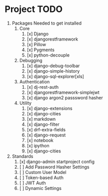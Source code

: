 # Project TODO

1. Packages Needed to get installed
   1. Core
      1. [x] Django
      2. [x] djangorestframework
      3. [x] Pillow
      4. [x] Pygments
      5. [x] python-decouple
   2. Debugging
      1. [x] django-debug-toolbar
      2. [x] django-simple-history
      3. [x] django-sql-explorer[xls]
   3. Authentication
      1. [x] dj-rest-auth
      2. [x] djangorestframework-simplejwt
      3. [x] django argon2 passsword hasher
   4. Utility
      1. [x] django-extensions
      2. [x] django-cities
      3. [x] markdown
      4. [x] django-filter
      5. [x] drf-extra-fields
      6. [x] django-request
      7. [x] notebook
      8. [x] ipython
      9. [x] django-cities
2. Standards
   1. [x] django-admin startproject config
   2. [ ] Add Password Hasher Settings
   3. [ ] Custom User Model
   4. [ ] Token-based Auth
   5. [ ] JWT Auth
   6. [ ] Dynamic Settings
